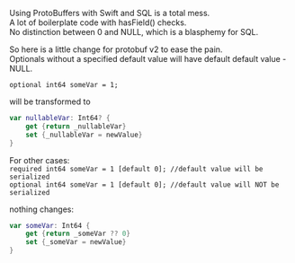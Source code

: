 Using ProtoBuffers with Swift and SQL is a total mess. <br/> 
A lot of boilerplate code with hasField() checks. <br/> 
No distinction between 0 and NULL, which is a blasphemy for SQL. 

So here is a little change for protobuf v2 to ease the pain. <br/> 
Optionals without a specified default value will have default default value - NULL.<br/> 

`optional int64 someVar = 1;`<br/> 

will be transformed to 

``` swift
var nullableVar: Int64? {
    get {return _nullableVar}
    set {_nullableVar = newValue}
}
```

For other cases:<br/> 
`required int64 someVar = 1 [default 0]; //default value will be serialized`<br/> 
`optional int64 someVar = 1 [default 0]; //default value will NOT be serialized`

nothing changes:<br/> 

``` swift
var someVar: Int64 {
    get {return _someVar ?? 0}
    set {_someVar = newValue}
}
```
